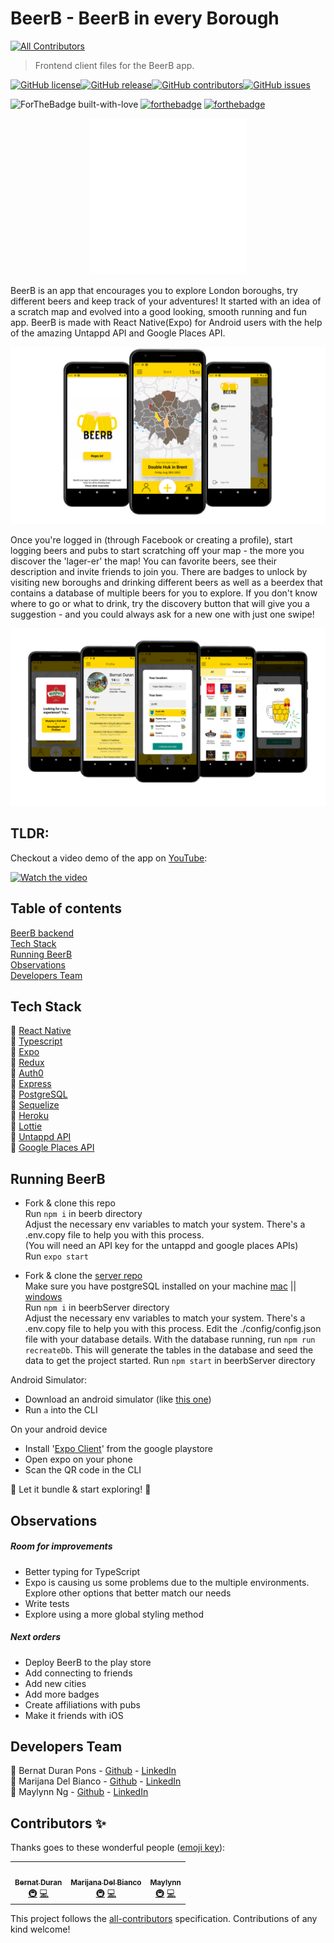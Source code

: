 # BeerB - BeerB in every Borough

<!-- ALL-CONTRIBUTORS-BADGE:START - Do not remove or modify this section -->
[![All Contributors](https://img.shields.io/badge/all_contributors-3-orange.svg?style=flat-square)](#contributors-)
<!-- ALL-CONTRIBUTORS-BADGE:END -->


> Frontend client files for the BeerB app.

[![GitHub license](https://img.shields.io/github/license/maylynn-ng/beerb)](https://github.com/maylynn-ng/beerb/blob/develop/LICENSE)[![GitHub release](https://img.shields.io/github/release/maylynn-ng/beerb)](https://github.com/maylynn-ng/beerb/releases/tag/0.9.0)[![GitHub contributors](https://img.shields.io/github/contributors/maylynn-ng/beerb)](https://github.com/maylynn-ng/beerb/graphs/contributors)[![GitHub issues](https://img.shields.io/github/issues/maylynn-ng/beerb)](https://GitHub.com/maylynn-ng/beerb/issues)

<span align="center">![ForTheBadge built-with-love](https://ForTheBadge.com/images/badges/built-with-love.svg) [![forthebadge](https://forthebadge.com/images/badges/built-for-android.svg)](https://forthebadge.com) [![forthebadge](https://forthebadge.com/images/badges/ages-18.svg)](https://forthebadge.com)</span>

<p align="center">
 <img src="./readmeFiles/BEERB.gif" alt="beerb logo" style="zoom:50%;" >
</p>

BeerB is an app that encourages you to explore London boroughs, try different beers and keep track of your adventures!
It started with an idea of a scratch map and evolved into a good looking, smooth running and fun app.
BeerB is made with React Native(Expo) for Android users with the help of the amazing Untappd API and Google Places API.

<p align="center">
 <img src="./readmeFiles/screenshot3.png" >
</p>

Once you're logged in (through Facebook or creating a profile), start logging beers and pubs to start scratching off your map - the more you discover the 'lager-er' the map! You can favorite beers, see their description and invite friends to join you. There are badges to unlock by visiting new boroughs and drinking different beers as well as a beerdex that contains a database of multiple beers for you to explore. If you don't know where to go or what to drink, try the discovery button that will give you a suggestion - and you could always ask for a new one with just one swipe!

<p align="center">
 <img src="./readmeFiles/screenshot5.png" >
</p>

## TLDR:

Checkout a video demo of the app on [YouTube](https://www.youtube.com/watch?v=wZ4gDSbOGk4):

[![Watch the video](https://img.youtube.com/vi/wZ4gDSbOGk4/hqdefault.jpg)](https://youtu.be/wZ4gDSbOGk4)

## Table of contents

[BeerB backend](https://github.com/maylynn-ng/beerbServer)  
[Tech Stack](#tech-stack)  
[Running BeerB](#running-beerb)  
[Observations](#observations)  
[Developers Team](#developers-team)  


## Tech Stack

:beer: [React Native](https://reactnative.dev/)  
:beer: [Typescript](https://www.typescriptlang.org/)  
:beer: [Expo](https://expo.io/)  
:beer: [Redux](https://redux.js.org/)  
:beer: [Auth0](https://auth0.com/)  
:beer: [Express](https://expressjs.com/)  
:beer: [PostgreSQL](https://www.postgresql.org/)  
:beer: [Sequelize](https://sequelize.org/)  
:beer: [Heroku](https://www.heroku.com/)  
:beer: [Lottie](https://airbnb.io/lottie/#/)  
:beer: [Untappd API](https://untappd.com/home)  
:beer: [Google Places API](https://cloud.google.com/maps-platform/places)

## Running BeerB

- Fork & clone this repo  
  Run `npm i` in beerb directory  
  Adjust the necessary env variables to match your system. There's a .env.copy file to help you with this process.  
  (You will need an API key for the untappd and google places APIs)  
  Run `expo start`

- Fork & clone the [server repo](https://github.com/maylynn-ng/beerbServer)  
  Make sure you have postgreSQL installed on your machine [mac](https://www.postgresql.org/download/macosx/) || [windows](https://www.postgresql.org/download/windows/)  
  Run `npm i` in beerbServer directory  
  Adjust the necessary env variables to match your system. There's a .env.copy file to help you with this process.
  Edit the ./config/config.json file with your database details.
  With the database running, run `npm run recreateDb`. This will generate the tables in the database and seed the data to get the project started.
  Run `npm start` in beerbServer directory

Android Simulator:

- Download an android simulator (like [this one](https://developer.android.com/studio))
- Run `a` into the CLI

On your android device

- Install '[Expo Client](https://play.google.com/store/apps/details?id=host.exp.exponent&hl=en_GB)' from the google playstore
- Open expo on your phone
- Scan the QR code in the CLI

:beers: Let it bundle & start exploring! :beers:

## Observations

##### Room for improvements

- Better typing for TypeScript
- Expo is causing us some problems due to the multiple environments. Explore other options that better match our needs
- Write tests
- Explore using a more global styling method

##### Next orders

- Deploy BeerB to the play store
- Add connecting to friends
- Add new cities
- Add more badges
- Create affiliations with pubs
- Make it friends with iOS

## Developers Team

😬 Bernat Duran Pons - [Github](https://github.com/Ishdril) - [LinkedIn](https://www.linkedin.com/in/bernat-duran)  
😬 Marijana Del Bianco - [Github](https://github.com/mjdelbianco) - [LinkedIn](https://www.linkedin.com/in/mjdelbianco/)  
😬 Maylynn Ng - [Github](https://github.com/maylynn-ng) - [LinkedIn](https://www.linkedin.com/in/maylynn-ng/)

## Contributors ✨

Thanks goes to these wonderful people ([emoji key](https://allcontributors.org/docs/en/emoji-key)):

<!-- ALL-CONTRIBUTORS-LIST:START - Do not remove or modify this section -->
<!-- prettier-ignore-start -->
<!-- markdownlint-disable -->
<table>
  <tr>
    <td align="center"><a href="http://www.linkedin.com/in/bernat-duran"><img src="https://avatars2.githubusercontent.com/u/65671552?v=4" width="100px;" alt=""/><br /><sub><b>Bernat Duran</b></sub></a><br /><a href="#infra-Ishdril" title="Infrastructure (Hosting, Build-Tools, etc)">🚇</a> <a href="https://github.com/maylynn-ng/beerb/commits?author=Ishdril" title="Code">💻</a></td>
    <td align="center"><a href="http://mjdelbianco.github.io"><img src="https://avatars3.githubusercontent.com/u/63902373?v=4" width="100px;" alt=""/><br /><sub><b>Marijana Del Bianco</b></sub></a><br /><a href="#infra-mjdelbianco" title="Infrastructure (Hosting, Build-Tools, etc)">🚇</a> <a href="https://github.com/maylynn-ng/beerb/commits?author=mjdelbianco" title="Code">💻</a></td>
    <td align="center"><a href="https://www.linkedin.com/in/maylynn-ng/"><img src="https://avatars0.githubusercontent.com/u/62358728?v=4" width="100px;" alt=""/><br /><sub><b>Maylynn</b></sub></a><br /><a href="#infra-maylynn-ng" title="Infrastructure (Hosting, Build-Tools, etc)">🚇</a> <a href="https://github.com/maylynn-ng/beerb/commits?author=maylynn-ng" title="Code">💻</a></td>
  </tr>
</table>

<!-- markdownlint-enable -->
<!-- prettier-ignore-end -->
<!-- ALL-CONTRIBUTORS-LIST:END -->

This project follows the [all-contributors](https://github.com/all-contributors/all-contributors) specification. Contributions of any kind welcome!


